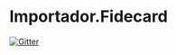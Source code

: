 # Importador.Fidecard

[![Gitter](https://badges.gitter.im/Join%20Chat.svg)](https://gitter.im/galbarello/Importador.Fidecard?utm_source=badge&utm_medium=badge&utm_campaign=pr-badge&utm_content=badge)